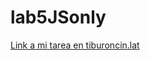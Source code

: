 # lab5JSonly
[Link a mi tarea en tiburoncin.lat](https://tiburoncin.lat/22305/lab5JSonly/chat/index.html)
